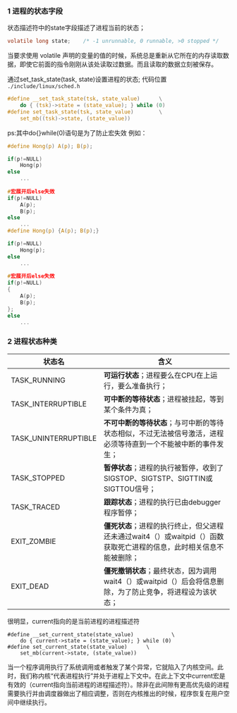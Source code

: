 ### 1 进程的状态字段

状态描述符中的state字段描述了进程当前的状态；


```c
volatile long state;	/* -1 unrunnable, 0 runnable, >0 stopped */
```

当要求使用 volatile 声明的变量的值的时候，系统总是重新从它所在的内存读取数据，即使它前面的指令刚刚从该处读取过数据。而且读取的数据立刻被保存。

通过set_task_state(task, state)设置进程的状态; 代码位置 `./include/linux/sched.h` 

```c
#define __set_task_state(tsk, state_value)      \
    do { (tsk)->state = (state_value); } while (0)
#define set_task_state(tsk, state_value)        \
    set_mb((tsk)->state, (state_value))
```

ps:其中do{}while(0)语句是为了防止宏失效 例如：

```c
#define Hong(p) A(p); B(p);

if(p!=NULL)
    Hong(p)
else
    ...
    
#宏展开后else失效
if(p!=NULL)
    A(p);
    B(p);
else
    ...
#define Hong(p) {A(p); B(p);}

if(p!=NULL)
    Hong(p);
else
    ...
    
#宏展开后else失效
if(p!=NULL)
{
    A(p); 
    B(p);
};
else
    ...
```

### 2 进程状态种类

| 状态名               | 含义                                                         |
| -------------------- | ------------------------------------------------------------ |
| TASK_RUNNING         | **可运行状态**；进程要么在CPU在上运行，要么准备执行；        |
| TASK_INTERRUPTIBLE   | **可中断的等待状态**；进程被挂起，等到某个条件为真；         |
| TASK_UNINTERRUPTIBLE | **不可中断的等待状态**；与可中断的等待状态相似，不过无法被信号激活，进程必须等待直到一个不能被中断的事件发生； |
| TASK_STOPPED         | **暂停状态**；进程的执行被暂停，收到了SIGSTOP、SIGTSTP、SIGTTIN或SIGTTOU信号； |
| TASK_TRACED          | **跟踪状态**；进程的执行已由debugger程序暂停；               |
| EXIT_ZOMBIE          | **僵死状态**；进程的执行终止，但父进程还未通过wait4（）或waitpid（）函数获取死亡进程的信息，此时相关信息不能被删除； |
| EXIT_DEAD            | **僵死撤销状态**；最终状态，因为调用wait4（）或waitpid（）后会将信息删除，为了防止竞争，将进程设为该状态； |







很明显，current指向的是当前进程的进程描述符

```
#define __set_current_state(state_value)            \
    do { current->state = (state_value); } while (0)
#define set_current_state(state_value)      \
    set_mb(current->state, (state_value))
```

当一个程序调用执行了系统调用或者触发了某个异常，它就陷入了内核空间。此时，我们称内核“代表进程执行”并处于进程上下文中。在此上下文中current宏是有效的（current指向当前进程的进程描述符）。除非在此间隙有更高优先级的进程需要执行并由调度器做出了相应调整，否则在内核推出的时候，程序恢复在用户空间中继续执行。